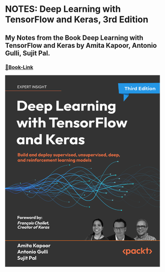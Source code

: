# NOTES: Deep Learning with TensorFlow and Keras, 3rd Edition

## My Notes from the Book Deep Learning with TensorFlow and Keras by Amita Kapoor, Antonio Gulli, Sujit Pal. 

### <a href="https://amzn.eu/d/bmsYYTq">🔗Book-Link</a>

<!-- <p align="center">
  <img src="https://github.com/PacktPublishing/Deep-Learning-with-TensorFlow-and-Keras-3rd-edition/blob/main/Cover.png" />
</p> -->

<div align="center">
  <img src="Cover.png"/>
</div>



